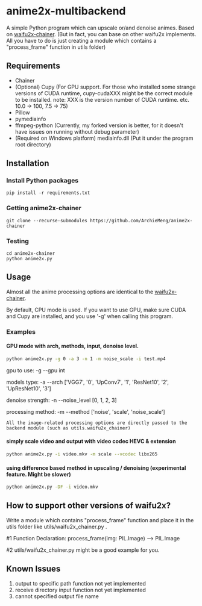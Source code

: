 # anime2x-multibackend
A simple Python program which can upscale or/and denoise animes.
Based on [waifu2x-chainer](https://github.com/tsurumeso/waifu2x-chainer). (But in fact, you can base on other waifu2x implements. All you have to do is just creating a module which contains a "process_frame" function in utils folder)
## Requirements

  - Chainer
  - (Optional) Cupy (For GPU support. For those who installed some strange versions of CUDA runtime, cupy-cudaXXX might be the correct module to be installed. note: XXX is the version number of CUDA runtime. etc. 10.0 -> 100, 7.5 -> 75)
  - Pillow
  - pymediainfo
  - ffmpeg-python (Currently, my forked version is better, for it doesn't have issues on running without debug parameter)
  - (Required on Windows platform) mediainfo.dll (Put it under the program root directory)

## Installation

### Install Python packages
```
pip install -r requirements.txt 
```

### Getting anime2x-chainer
```
git clone --recurse-submodules https://github.com/ArchieMeng/anime2x-chainer
```

### Testing
```
cd anime2x-chainer
python anime2x.py
```

## Usage

Almost all the anime processing options are identical to the [waifu2x-chainer](https://github.com/tsurumeso/waifu2x-chainer).

By default, CPU mode is used. If you want to use GPU, make sure CUDA and Cupy are installed, and you use '-g' when calling this program.

### Examples
#### GPU mode with arch, methods, input, denoise level.
```bash
python anime2x.py -g 0 -a 3 -n 1 -m noise_scale -i test.mp4
```
gpu to use: -g --gpu int

models type: -a --arch ['VGG7', '0', 'UpConv7', '1', 'ResNet10', '2', 'UpResNet10', '3'] 

denoise strength: -n --noise_level [0, 1, 2, 3]

processing method: -m --method ['noise', 'scale', 'noise_scale']

```All the image-related processing options are directly passed to the backend module (such as utils.waifu2x_chainer)```

#### simply scale video and output with video codec HEVC & extension 
```bash
python anime2x.py -i video.mkv -m scale --vcodec libx265
```

#### using difference based method in upscaling / denoising (experimental feature. Might be slower)
```bash
python anime2x.py -DF -i video.mkv
```

## How to support other versions of waifu2x?

Write a module which contains "process_frame" function and place it in the utils folder like utils/waifu2x_chainer.py . 
 
\#1 Function Declaration: process_frame(img: PIL.Image) --> PIL.Image

\#2 utils/waifu2x_chainer.py  might be a good example for you.


## Known Issues
1. output to specific path function not yet implemented
2. receive directory input function not yet implemented
3. cannot specified output file name